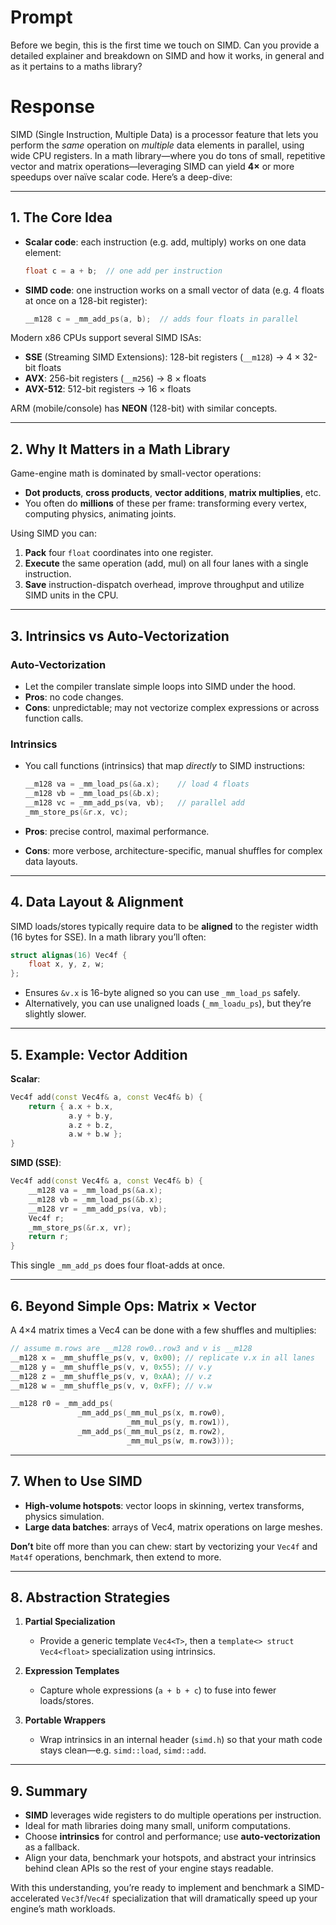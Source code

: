 # Prompt

Before we begin, this is the first time we touch on SIMD. Can you provide a detailed explainer and breakdown on SIMD and how it works, in general and as it pertains to a maths library?

# Response

SIMD (Single Instruction, Multiple Data) is a processor feature that lets you perform the *same* operation on *multiple* data elements in parallel, using wide CPU registers. In a math library—where you do tons of small, repetitive vector and matrix operations—leveraging SIMD can yield **4×** or more speedups over naïve scalar code. Here’s a deep-dive:

---

## 1. The Core Idea

* **Scalar code**: each instruction (e.g. add, multiply) works on one data element:

  ```cpp
  float c = a + b;  // one add per instruction
  ```
* **SIMD code**: one instruction works on a small vector of data (e.g. 4 floats at once on a 128-bit register):

  ```cpp
  __m128 c = _mm_add_ps(a, b);  // adds four floats in parallel
  ```

Modern x86 CPUs support several SIMD ISAs:

* **SSE** (Streaming SIMD Extensions): 128-bit registers (`__m128`) → 4 × 32-bit floats
* **AVX**: 256-bit registers (`__m256`) → 8 × floats
* **AVX-512**: 512-bit registers → 16 × floats

ARM (mobile/console) has **NEON** (128-bit) with similar concepts.

---

## 2. Why It Matters in a Math Library

Game-engine math is dominated by small-vector operations:

* **Dot products**, **cross products**, **vector additions**, **matrix multiplies**, etc.
* You often do **millions** of these per frame: transforming every vertex, computing physics, animating joints.

Using SIMD you can:

1. **Pack** four `float` coordinates into one register.
2. **Execute** the same operation (add, mul) on all four lanes with a single instruction.
3. **Save** instruction-dispatch overhead, improve throughput and utilize SIMD units in the CPU.

---

## 3. Intrinsics vs Auto-Vectorization

### Auto-Vectorization

* Let the compiler translate simple loops into SIMD under the hood.
* **Pros**: no code changes.
* **Cons**: unpredictable; may not vectorize complex expressions or across function calls.

### Intrinsics

* You call functions (intrinsics) that map *directly* to SIMD instructions:

  ```cpp
  __m128 va = _mm_load_ps(&a.x);    // load 4 floats
  __m128 vb = _mm_load_ps(&b.x);
  __m128 vc = _mm_add_ps(va, vb);   // parallel add
  _mm_store_ps(&r.x, vc);
  ```
* **Pros**: precise control, maximal performance.
* **Cons**: more verbose, architecture-specific, manual shuffles for complex data layouts.

---

## 4. Data Layout & Alignment

SIMD loads/stores typically require data to be **aligned** to the register width (16 bytes for SSE). In a math library you’ll often:

```cpp
struct alignas(16) Vec4f {
    float x, y, z, w;
};
```

* Ensures `&v.x` is 16-byte aligned so you can use `_mm_load_ps` safely.
* Alternatively, you can use unaligned loads (`_mm_loadu_ps`), but they’re slightly slower.

---

## 5. Example: Vector Addition

**Scalar**:

```cpp
Vec4f add(const Vec4f& a, const Vec4f& b) {
    return { a.x + b.x,
             a.y + b.y,
             a.z + b.z,
             a.w + b.w };
}
```

**SIMD (SSE)**:

```cpp
Vec4f add(const Vec4f& a, const Vec4f& b) {
    __m128 va = _mm_load_ps(&a.x);
    __m128 vb = _mm_load_ps(&b.x);
    __m128 vr = _mm_add_ps(va, vb);
    Vec4f r;
    _mm_store_ps(&r.x, vr);
    return r;
}
```

This single `_mm_add_ps` does four float-adds at once.

---

## 6. Beyond Simple Ops: Matrix × Vector

A 4×4 matrix times a Vec4 can be done with a few shuffles and multiplies:

```cpp
// assume m.rows are __m128 row0..row3 and v is __m128
__m128 x = _mm_shuffle_ps(v, v, 0x00); // replicate v.x in all lanes
__m128 y = _mm_shuffle_ps(v, v, 0x55); // v.y
__m128 z = _mm_shuffle_ps(v, v, 0xAA); // v.z
__m128 w = _mm_shuffle_ps(v, v, 0xFF); // v.w

__m128 r0 = _mm_add_ps(
               _mm_add_ps(_mm_mul_ps(x, m.row0),
                          _mm_mul_ps(y, m.row1)),
               _mm_add_ps(_mm_mul_ps(z, m.row2),
                          _mm_mul_ps(w, m.row3)));
```

---

## 7. When to Use SIMD

* **High-volume hotspots**: vector loops in skinning, vertex transforms, physics simulation.
* **Large data batches**: arrays of Vec4, matrix operations on large meshes.

**Don’t** bite off more than you can chew: start by vectorizing your `Vec4f` and `Mat4f` operations, benchmark, then extend to more.

---

## 8. Abstraction Strategies

1. **Partial Specialization**

   * Provide a generic template `Vec4<T>`, then a `template<> struct Vec4<float>` specialization using intrinsics.

2. **Expression Templates**

   * Capture whole expressions (`a + b + c`) to fuse into fewer loads/stores.

3. **Portable Wrappers**

   * Wrap intrinsics in an internal header (`simd.h`) so that your math code stays clean—e.g. `simd::load`, `simd::add`.

---

## 9. Summary

* **SIMD** leverages wide registers to do multiple operations per instruction.
* Ideal for math libraries doing many small, uniform computations.
* Choose **intrinsics** for control and performance; use **auto-vectorization** as a fallback.
* Align your data, benchmark your hotspots, and abstract your intrinsics behind clean APIs so the rest of your engine stays readable.

With this understanding, you’re ready to implement and benchmark a SIMD-accelerated `Vec3f`/`Vec4f` specialization that will dramatically speed up your engine’s math workloads.
